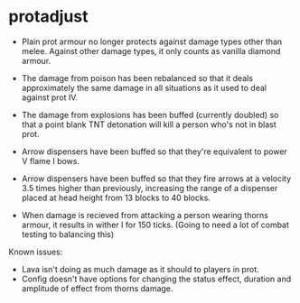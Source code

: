 protadjust
==========

- Plain prot armour no longer protects against damage types other than melee.  Against other damage types, it only counts as vanilla diamond armour.

-  The damage from poison has been rebalanced so that it deals approximately the same damage in all situations as it used to deal against prot IV.

-  The damage from explosions has been buffed (currently doubled) so that a point blank TNT detonation will kill a person who's not in blast prot.

-  Arrow dispensers have been buffed so that they're equivalent to power V flame I bows.

-  Arrow dispensers have been buffed so that they fire arrows at a velocity 3.5 times higher than previously, increasing the range of a dispenser placed at head height from 13 blocks to 40 blocks.

-  When damage is recieved from attacking a person wearing thorns armour, it results in wither I for 150 ticks.  (Going to need a lot of combat testing to balancing this)

Known issues:

-  Lava isn't doing as much damage as it should to players in prot.
-  Config doesn't have options for changing the status effect, duration and amplitude of effect from thorns damage.

